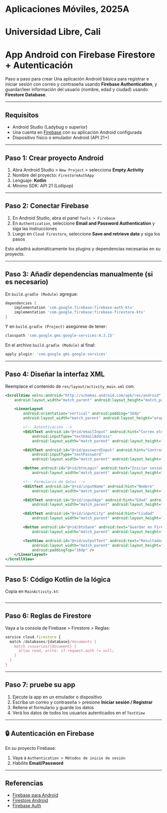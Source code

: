 
# Aplicaciones Móviles, 2025A
# Universidad Libre, Cali
# App Android con Firebase Firestore + Autenticación

Paso a paso para crear Una aplicación Android básica para registrar e iniciar sesión con correo y contraseña usando **Firebase Authentication**, y guardar/leer información del usuario (nombre, edad y ciudad) usando **Firestore Database**.

---

## Requisitos

- Android Studio (Ladybug o superior)
- Una cuenta en [Firebase](https://console.firebase.google.com/) con su aplicación Android configurada
- Dispositivo físico o emulador Android (API 21+)

---

## Paso 1: Crear proyecto Android

1. Abra Android Studio > `New Project` > selecciona **Empty Activity**
2. Nombre del proyecto: `FirestoreAuthApp`
3. Lenguaje: **Kotlin**
4. Mínimo SDK: API 21 (Lollipop)

---

## Paso 2: Conectar Firebase

1. En Android Studio, abra el panel `Tools > Firebase`
2. En `Authentication`, seleccione **Email and Password Authentication** y siga las instrucciones
3. Luego en `Cloud Firestore`, seleccione **Save and retrieve data** y siga los pasos

Esto añadirá automáticamente los plugins y dependencias necesarias en su proyecto.

---

## Paso 3: Añadir dependencias manualmente (si es necesario)

En `build.gradle (Module)` agregue:

```gradle
dependencies {
    implementation 'com.google.firebase:firebase-auth-ktx'
    implementation 'com.google.firebase:firebase-firestore-ktx'
}
```

Y en `build.gradle (Project)` asegúrese de tener:

```gradle
classpath 'com.google.gms:google-services:4.3.15'
```

En el archivo `build.gradle (Module)` al final:

```gradle
apply plugin: 'com.google.gms.google-services'
```

---

## Paso 4: Diseñar la interfaz XML

Reemplace el contenido de `res/layout/activity_main.xml` con:

```xml
<ScrollView xmlns:android="http://schemas.android.com/apk/res/android"
    android:layout_width="match_parent" android:layout_height="match_parent">

    <LinearLayout
        android:orientation="vertical" android:padding="16dp"
        android:layout_width="match_parent" android:layout_height="wrap_content">

        <!-- Autenticación -->
        <EditText android:id="@+id/emailInput" android:hint="Correo electrónico"
            android:inputType="textEmailAddress"
            android:layout_width="match_parent" android:layout_height="wrap_content" />

        <EditText android:id="@+id/passwordInput" android:hint="Contraseña"
            android:inputType="textPassword"
            android:layout_width="match_parent" android:layout_height="wrap_content" />

        <Button android:id="@+id/btnLogin" android:text="Iniciar sesión / Registrar"
            android:layout_width="match_parent" android:layout_height="wrap_content" />

        <!-- Formulario de datos -->
        <EditText android:id="@+id/inputName" android:hint="Nombre"
            android:layout_width="match_parent" android:layout_height="wrap_content" />

        <EditText android:id="@+id/inputAge" android:hint="Edad" android:inputType="number"
            android:layout_width="match_parent" android:layout_height="wrap_content" />

        <EditText android:id="@+id/inputCity" android:hint="Ciudad"
            android:layout_width="match_parent" android:layout_height="wrap_content" />

        <Button android:id="@+id/btnSave" android:text="Guardar en Firestore"
            android:layout_width="match_parent" android:layout_height="wrap_content" />

        <TextView android:id="@+id/outputText" android:text="Resultados..."
            android:layout_width="match_parent" android:layout_height="wrap_content"
            android:paddingTop="16dp" />
    </LinearLayout>
</ScrollView>
```

---

## Paso 5: Código Kotlin de la lógica

Copia en `MainActivity.kt`:

```kotlin

```

---

## Paso 6: Reglas de Firestore

Vaya a la consola de Firebase > Firestore > Reglas:

```js
service cloud.firestore {
  match /databases/{database}/documents {
    match /usuarios/{document} {
      allow read, write: if request.auth != null;
    }
  }
}
```

---

## Paso 7: pruebe su app

1. Ejecute la app en un emulador o dispositivo
2. Escriba un correo y contraseña > presione **Iniciar sesión / Registrar**
3. Rellene el formulario y guarde los datos
4. Verá los datos de todos los usuarios autenticados en el `TextView`

---

## 🔒 Autenticación en Firebase

En su proyecto Firebase:

1. Vaya a `Authentication > Métodos de inicio de sesión`
2. Habilite **Email/Password**

---

## Referencias

- [Firebase para Android](https://firebase.google.com/docs/android/setup)
- [Firestore Android](https://firebase.google.com/docs/firestore/quickstart)
- [Firebase Auth](https://firebase.google.com/docs/auth/android/start)

